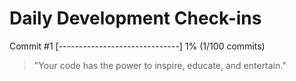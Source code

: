 # Daily Development Check-ins

Commit #1
[------------------------------] 1% (1/100 commits)

> "Your code has the power to inspire, educate, and entertain."